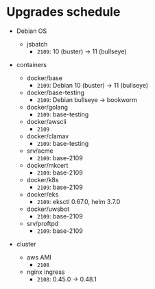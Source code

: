# Upgrades schedule

* Debian OS
    * jsbatch
        * `2109`: 10 (buster) -> 11 (bullseye)

* containers
    * docker/base
        * `2109`: Debian 10 (buster) -> 11 (bullseye)
    * docker/base-testing
        * `2109`: Debian bullseye -> bookworm
    * docker/golang
        * `2109`: base-testing
    * docker/awscli
        * `2109`
    * docker/clamav
        * `2109`: base-testing
    * srv/acme
        * `2109`: base-2109
    * docker/mkcert
        * `2109`: base-2109
    * docker/k8s
        * `2109`: base-2109
    * docker/eks
        * `2109`: eksctl 0.67.0, helm 3.7.0
    * docker/uwsbot
        * `2109`: base-2109
    * srv/proftpd
        * `2109`: base-2109

* cluster
    * aws AMI
        * `2108`
    * nginx ingress
        * `2108`: 0.45.0 -> 0.48.1
